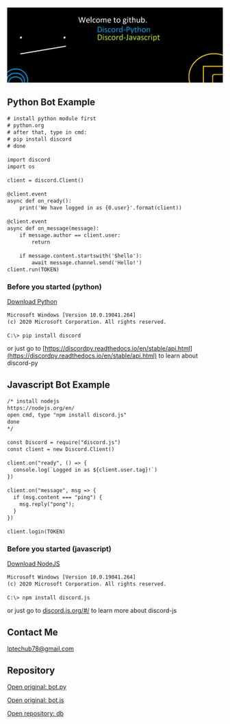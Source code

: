 ![Frostmint](/assets/img/img-banner.png)
## Python Bot Example
```
# install python module first
# python.org
# after that, type in cmd:
# pip install discord
# done

import discord
import os

client = discord.Client()

@client.event
async def on_ready():
    print('We have logged in as {0.user}'.format(client))

@client.event
async def on_message(message):
    if message.author == client.user:
        return

    if message.content.startswith('$hello'):
        await message.channel.send('Hello!')
client.run(TOKEN)
```
### Before you started (python)
[Download Python](https://github.com/frostmint/dl)
```
Microsoft Windows [Version 10.0.19041.264]
(c) 2020 Microsoft Corporation. All rights reserved.

C:\> pip install discord
```
or just go to [https://discordpy.readthedocs.io/en/stable/api.html](https://discordpy.readthedocs.io/en/stable/api.html) to learn about discord-py
## Javascript Bot Example
```
/* install nodejs
https://nodejs.org/en/
open cmd, type "npm install discord.js"
done
*/

const Discord = require("discord.js")
const client = new Discord.Client()

client.on("ready", () => {
  console.log(`Logged in as ${client.user.tag}!`)
})

client.on("message", msg => {
  if (msg.content === "ping") {
    msg.reply("pong");
  }
})

client.login(TOKEN)
```
### Before you started (javascript)
[Download NodeJS](https://github.com/frostmint/dl/)
```
Microsoft Windows [Version 10.0.19041.264]
(c) 2020 Microsoft Corporation. All rights reserved.

C:\> npm install discord.js
```
or just go to [discord.js.org/#/](https://discord.js.org) to learn more about discord-js
## Contact Me
lptechub78@gmail.com

## Repository
<a href="https://github.com/frostmint/db/blob/main/bot.py">Open original: bot.py</a>
<p> </p>
<a href="https://github.com/frostmint/db/blob/main/bot.js">Open original: bot.js</a>
<p> </p>
<a href="https://github.com/frostmint/db/">Open repository: db</a>
<p> </p>
